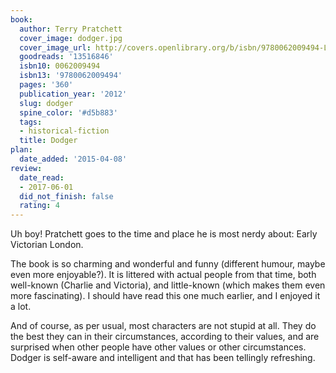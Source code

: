 ```yaml
---
book:
  author: Terry Pratchett
  cover_image: dodger.jpg
  cover_image_url: http://covers.openlibrary.org/b/isbn/9780062009494-L.jpg
  goodreads: '13516846'
  isbn10: 0062009494
  isbn13: '9780062009494'
  pages: '360'
  publication_year: '2012'
  slug: dodger
  spine_color: '#d5b883'
  tags:
  - historical-fiction
  title: Dodger
plan:
  date_added: '2015-04-08'
review:
  date_read:
  - 2017-06-01
  did_not_finish: false
  rating: 4
---
```


Uh boy! Pratchett goes to the time and place he is most nerdy about: Early Victorian London.

The book is so charming and wonderful and funny (different humour, maybe even more enjoyable?). It is littered with actual people from that time, both well-known (Charlie and Victoria), and little-known (which makes them even more fascinating). I should have read this one much earlier, and I enjoyed it a lot.

And of course, as per usual, most characters are not stupid at all. They do the best they can in their circumstances,
according to their values, and are surprised when other people have other values or other circumstances. Dodger is
self-aware and intelligent and that has been tellingly refreshing.
